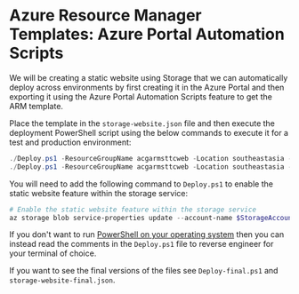 # Azure Resource Manager Templates: Azure Portal Automation Scripts

We will be creating a static website using Storage that we can automatically deploy across environments by first creating it in the Azure Portal and then exporting it using the Azure Portal Automation Scripts feature to get the ARM template.

Place the template in the `storage-website.json` file and then execute the deployment PowerShell script using the below commands to execute it for a test and production environment:

```powershell
./Deploy.ps1 -ResourceGroupName acgarmsttcweb -Location southeastasia -Environment test
./Deploy.ps1 -ResourceGroupName acgarmsttcweb -Location southeastasia -Environment prod
```

You will need to add the following command to `Deploy.ps1` to enable the static website feature within the storage service:

```powershell
# Enable the static website feature within the storage service
az storage blob service-properties update --account-name $StorageAccountName --static-website  --index-document index.html
```

If you don't want to run [PowerShell on your operating system](https://docs.microsoft.com/en-us/powershell/scripting/install/installing-powershell) then you can instead read the comments in the `Deploy.ps1` file to reverse engineer for your terminal of choice.

If you want to see the final versions of the files see `Deploy-final.ps1` and `storage-website-final.json`.
